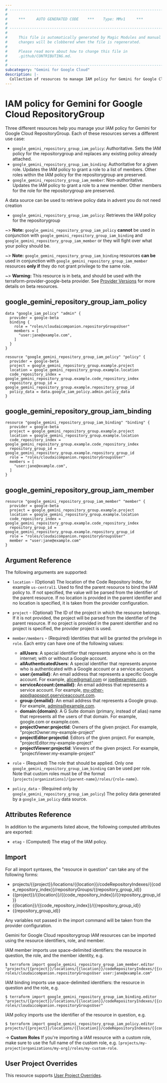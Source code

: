 ```yaml
---
# ----------------------------------------------------------------------------
#
#     ***     AUTO GENERATED CODE    ***    Type: MMv1     ***
#
# ----------------------------------------------------------------------------
#
#     This file is automatically generated by Magic Modules and manual
#     changes will be clobbered when the file is regenerated.
#
#     Please read more about how to change this file in
#     .github/CONTRIBUTING.md.
#
# ----------------------------------------------------------------------------
subcategory: "Gemini for Google Cloud"
description: |-
  Collection of resources to manage IAM policy for Gemini for Google Cloud RepositoryGroup
---
```


# IAM policy for Gemini for Google Cloud RepositoryGroup
Three different resources help you manage your IAM policy for Gemini for Google Cloud RepositoryGroup. Each of these resources serves a different use case:

* `google_gemini_repository_group_iam_policy`: Authoritative. Sets the IAM policy for the repositorygroup and replaces any existing policy already attached.
* `google_gemini_repository_group_iam_binding`: Authoritative for a given role. Updates the IAM policy to grant a role to a list of members. Other roles within the IAM policy for the repositorygroup are preserved.
* `google_gemini_repository_group_iam_member`: Non-authoritative. Updates the IAM policy to grant a role to a new member. Other members for the role for the repositorygroup are preserved.

A data source can be used to retrieve policy data in advent you do not need creation

* `google_gemini_repository_group_iam_policy`: Retrieves the IAM policy for the repositorygroup

~> **Note:** `google_gemini_repository_group_iam_policy` **cannot** be used in conjunction with `google_gemini_repository_group_iam_binding` and `google_gemini_repository_group_iam_member` or they will fight over what your policy should be.

~> **Note:** `google_gemini_repository_group_iam_binding` resources **can be** used in conjunction with `google_gemini_repository_group_iam_member` resources **only if** they do not grant privilege to the same role.


~> **Warning:** This resource is in beta, and should be used with the terraform-provider-google-beta provider.
See [Provider Versions](https://terraform.io/docs/providers/google/guides/provider_versions.html) for more details on beta resources.

## google_gemini_repository_group_iam_policy

```hcl
data "google_iam_policy" "admin" {
  provider = google-beta
  binding {
    role = "roles/cloudaicompanion.repositoryGroupsUser"
    members = [
      "user:jane@example.com",
    ]
  }
}

resource "google_gemini_repository_group_iam_policy" "policy" {
  provider = google-beta
  project = google_gemini_repository_group.example.project
  location = google_gemini_repository_group.example.location
  code_repository_index = google_gemini_repository_group.example.code_repository_index
  repository_group_id = google_gemini_repository_group.example.repository_group_id
  policy_data = data.google_iam_policy.admin.policy_data
}
```

## google_gemini_repository_group_iam_binding

```hcl
resource "google_gemini_repository_group_iam_binding" "binding" {
  provider = google-beta
  project = google_gemini_repository_group.example.project
  location = google_gemini_repository_group.example.location
  code_repository_index = google_gemini_repository_group.example.code_repository_index
  repository_group_id = google_gemini_repository_group.example.repository_group_id
  role = "roles/cloudaicompanion.repositoryGroupsUser"
  members = [
    "user:jane@example.com",
  ]
}
```

## google_gemini_repository_group_iam_member

```hcl
resource "google_gemini_repository_group_iam_member" "member" {
  provider = google-beta
  project = google_gemini_repository_group.example.project
  location = google_gemini_repository_group.example.location
  code_repository_index = google_gemini_repository_group.example.code_repository_index
  repository_group_id = google_gemini_repository_group.example.repository_group_id
  role = "roles/cloudaicompanion.repositoryGroupsUser"
  member = "user:jane@example.com"
}
```


## Argument Reference

The following arguments are supported:

* `location` - (Optional) The location of the Code Repository Index, for example `us-central1`. Used to find the parent resource to bind the IAM policy to. If not specified,
  the value will be parsed from the identifier of the parent resource. If no location is provided in the parent identifier and no
  location is specified, it is taken from the provider configuration.

* `project` - (Optional) The ID of the project in which the resource belongs.
    If it is not provided, the project will be parsed from the identifier of the parent resource. If no project is provided in the parent identifier and no project is specified, the provider project is used.

* `member/members` - (Required) Identities that will be granted the privilege in `role`.
  Each entry can have one of the following values:
  * **allUsers**: A special identifier that represents anyone who is on the internet; with or without a Google account.
  * **allAuthenticatedUsers**: A special identifier that represents anyone who is authenticated with a Google account or a service account.
  * **user:{emailid}**: An email address that represents a specific Google account. For example, alice@gmail.com or joe@example.com.
  * **serviceAccount:{emailid}**: An email address that represents a service account. For example, my-other-app@appspot.gserviceaccount.com.
  * **group:{emailid}**: An email address that represents a Google group. For example, admins@example.com.
  * **domain:{domain}**: A G Suite domain (primary, instead of alias) name that represents all the users of that domain. For example, google.com or example.com.
  * **projectOwner:projectid**: Owners of the given project. For example, "projectOwner:my-example-project"
  * **projectEditor:projectid**: Editors of the given project. For example, "projectEditor:my-example-project"
  * **projectViewer:projectid**: Viewers of the given project. For example, "projectViewer:my-example-project"

* `role` - (Required) The role that should be applied. Only one
    `google_gemini_repository_group_iam_binding` can be used per role. Note that custom roles must be of the format
    `[projects|organizations]/{parent-name}/roles/{role-name}`.

* `policy_data` - (Required only by `google_gemini_repository_group_iam_policy`) The policy data generated by
  a `google_iam_policy` data source.

## Attributes Reference

In addition to the arguments listed above, the following computed attributes are
exported:

* `etag` - (Computed) The etag of the IAM policy.

## Import

For all import syntaxes, the "resource in question" can take any of the following forms:

* projects/{{project}}/locations/{{location}}/codeRepositoryIndexes/{{code_repository_index}}/repositoryGroups/{{repository_group_id}}
* {{project}}/{{location}}/{{code_repository_index}}/{{repository_group_id}}
* {{location}}/{{code_repository_index}}/{{repository_group_id}}
* {{repository_group_id}}

Any variables not passed in the import command will be taken from the provider configuration.

Gemini for Google Cloud repositorygroup IAM resources can be imported using the resource identifiers, role, and member.

IAM member imports use space-delimited identifiers: the resource in question, the role, and the member identity, e.g.
```
$ terraform import google_gemini_repository_group_iam_member.editor "projects/{{project}}/locations/{{location}}/codeRepositoryIndexes/{{code_repository_index}}/repositoryGroups/{{repository_group_id}} roles/cloudaicompanion.repositoryGroupsUser user:jane@example.com"
```

IAM binding imports use space-delimited identifiers: the resource in question and the role, e.g.
```
$ terraform import google_gemini_repository_group_iam_binding.editor "projects/{{project}}/locations/{{location}}/codeRepositoryIndexes/{{code_repository_index}}/repositoryGroups/{{repository_group_id}} roles/cloudaicompanion.repositoryGroupsUser"
```

IAM policy imports use the identifier of the resource in question, e.g.
```
$ terraform import google_gemini_repository_group_iam_policy.editor projects/{{project}}/locations/{{location}}/codeRepositoryIndexes/{{code_repository_index}}/repositoryGroups/{{repository_group_id}}
```

-> **Custom Roles** If you're importing a IAM resource with a custom role, make sure to use the
 full name of the custom role, e.g. `[projects/my-project|organizations/my-org]/roles/my-custom-role`.

## User Project Overrides

This resource supports [User Project Overrides](https://registry.terraform.io/providers/hashicorp/google/latest/docs/guides/provider_reference#user_project_override).
